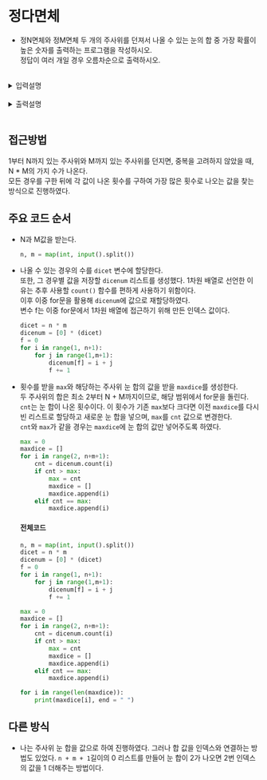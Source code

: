 # 정다면체
- 정N면체와 정M면체 두 개의 주사위를 던져서 나올 수 있는 눈의 합 중 가장 확률이 높은 숫자를 출력하는 프로그램을 작성하시오.<br> 정답이 여러 개일 경우 오름차순으로 출력하시오.

<br>
<details>
  <summary>입력설명</summary>
  <div markdown = 1>
    첫 줄에 자연수 N과 M이 주어진다. N과 M은 <span style="color: #808080">4, 6, 8, 12, 20</span> 중의 하나이다.
  </div>
</details>
<br>
<details>
  <summary>출력설명</summary>
  <div markdown = 1>
    첫 줄에 답을 출력한다.
  </div>
</details>
<br>

## 접근방법
1부터 N까지 있는 주사위와 M까지 있는 주사위를 던지면, 중복을 고려하지 않았을 때, N * M의 가지 수가 나온다.<br> 모든 경우를 구한 뒤에 각 값이 나온 횟수를 구하여 가장 많은 횟수로 나오는 값을 찾는 방식으로 진행하였다.

## 주요 코드 순서
- N과 M값을 받는다.

  ```python
  n, m = map(int, input().split())
  ```

- 나올 수 있는 경우의 수를 `dicet` 변수에 할당한다.<br>또한, 그 경우별 값을 저장할 `dicenum` 리스트를 생성했다. 1차원 배열로 선언한 이유는 추후 사용할 `count()` 함수를 편하게 사용하기 위함이다.<br>이후 이중 for문을 활용해 `dicenum`에 값으로 재할당하였다.<br>변수 f는 이중 for문에서 1차원 배열에 접근하기 위해 만든 인덱스 값이다.
  ```python
  dicet = n * m
  dicenum = [0] * (dicet)
  f = 0
  for i in range(1, n+1):
      for j in range(1,m+1):
          dicenum[f] = i + j
          f += 1
  ```

- 횟수를 받을 `max`와 해당하는 주사위 눈 합의 값을 받을 `maxdice`를 생성한다.<br>두 주사위의 합은 최소 2부터 N + M까지이므로, 해당 범위에서 for문을 돌린다.<br>`cnt`는 눈 합이 나온 횟수이다. 이 횟수가 기존 `max`보다 크다면 이전 `maxdice`를 다시 빈 리스트로 할당하고 새로운 눈 합을 넣으며, `max`를 `cnt` 값으로 변경한다.<br>`cnt`와 `max`가 같을 경우는 `maxdice`에 눈 합의 값만 넣어주도록 하였다. 
  ```python
  max = 0
  maxdice = []
  for i in range(2, n+m+1):
      cnt = dicenum.count(i)
      if cnt > max:
          max = cnt
          maxdice = []
          maxdice.append(i)
      elif cnt == max:
          maxdice.append(i)
  ```

  #### 전체코드
  ```python
  n, m = map(int, input().split())
  dicet = n * m
  dicenum = [0] * (dicet)
  f = 0
  for i in range(1, n+1):
      for j in range(1,m+1):
          dicenum[f] = i + j
          f += 1

  max = 0
  maxdice = []
  for i in range(2, n+m+1):
      cnt = dicenum.count(i)
      if cnt > max:
          max = cnt
          maxdice = []
          maxdice.append(i)
      elif cnt == max:
          maxdice.append(i)

  for i in range(len(maxdice)):
      print(maxdice[i], end = " ")
  ```

## 다른 방식
- 나는 주사위 눈 합을 값으로 하여 진행하였다. 그러나 합 값을 인덱스와 연결하는 방법도 있었다. `n + m + 1`길이의 0 리스트를 만들어 눈 합이 2가 나오면 2번 인덱스의 값을 1 더해주는 방법이다.